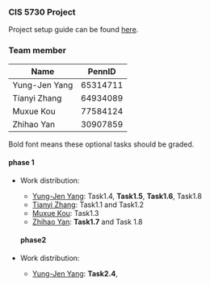 ### CIS 5730 Project

Project setup guide can be found [here](https://docs.google.com/document/d/1qzdakHW9SA4m4gXnPNzm7QVoYa_4smfSQ2XxxwJhQFA/edit).

### Team member
|Name | PennID |
|---|---|
|Yung-Jen Yang| 65314711|
| Tianyi Zhang  | 64934089 |
| Muxue Kou  |  77584124 |
| Zhihao Yan | 30907859  |

Bold font means these optional tasks should be graded.

#### phase 1
* Work distribution:
  * [Yung-Jen Yang](./contributor/README.md): Task1.4, **Task1.5**, **Task1.6**, Task1.8
  * [Tianyi Zhang](./org/README.md): Task1.1 and Task1.2
  * [Muxue Kou](./org/README.md): Task1.3
  * [Zhihao Yan](./org/README.md): **Task1.7** and Task 1.8

  #### phase2
* Work distribution:
  * [Yung-Jen Yang](./contributor/README.md): **Task2.4**, 

